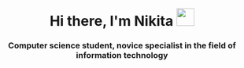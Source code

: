 <h1 align="center">Hi there, I'm Nikita
<img src="https://effects1.ru/gallery/GIF/salyut-PNG/iskra-11-0.gif" height=36"/></h1>
<h3 align="center">Computer science student, novice specialist in the field of information technology </h3>
